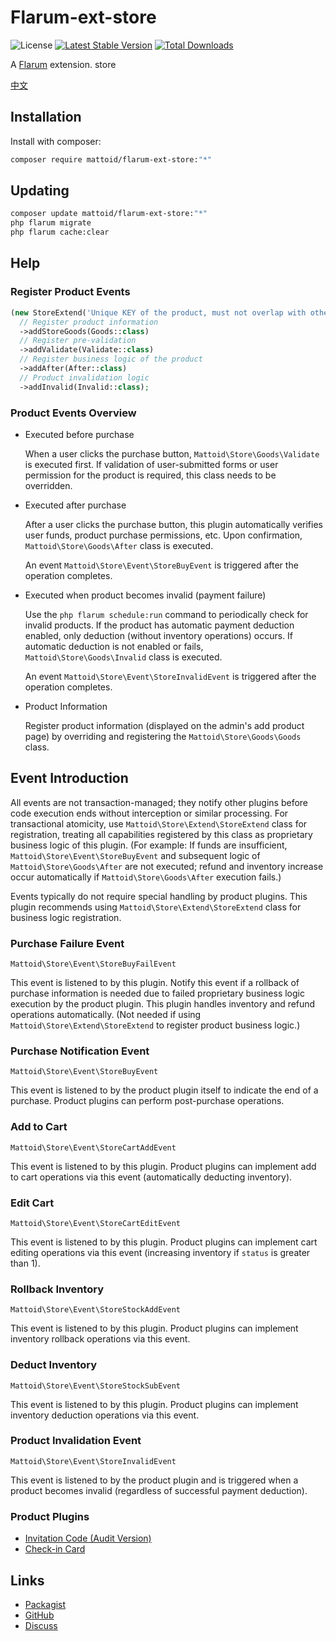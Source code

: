 # Flarum-ext-store

![License](https://img.shields.io/badge/license-LPL-1.02-blue.svg) [![Latest Stable Version](https://img.shields.io/packagist/v/mattoid/store.svg)](https://packagist.org/packages/mattoid/store) [![Total Downloads](https://img.shields.io/packagist/dt/mattoid/store.svg)](https://packagist.org/packages/mattoid/store)

A [Flarum](http://flarum.org) extension. store 

[中文](https://github.com/Mattoids/flarum-ext-store/blob/master/docs/readme_cn.md)


## Installation

Install with composer:

```sh
composer require mattoid/flarum-ext-store:"*"
```

## Updating

```sh
composer update mattoid/flarum-ext-store:"*"
php flarum migrate
php flarum cache:clear
```


## Help
### Register Product Events
```php
(new StoreExtend('Unique KEY of the product, must not overlap with other extensions'))
  // Register product information
  ->addStoreGoods(Goods::class)
  // Register pre-validation
  ->addValidate(Validate::class)
  // Register business logic of the product
  ->addAfter(After::class)
  // Product invalidation logic
  ->addInvalid(Invalid::class);
```

### Product Events Overview
- Executed before purchase

  When a user clicks the purchase button, `Mattoid\Store\Goods\Validate` is executed first. If validation of user-submitted forms or user permission for the product is required, this class needs to be overridden.

- Executed after purchase

  After a user clicks the purchase button, this plugin automatically verifies user funds, product purchase permissions, etc. Upon confirmation, `Mattoid\Store\Goods\After` class is executed.

  An event `Mattoid\Store\Event\StoreBuyEvent` is triggered after the operation completes.

- Executed when product becomes invalid (payment failure)

  Use the `php flarum schedule:run` command to periodically check for invalid products. If the product has automatic payment deduction enabled, only deduction (without inventory operations) occurs. If automatic deduction is not enabled or fails, `Mattoid\Store\Goods\Invalid` class is executed.

  An event `Mattoid\Store\Event\StoreInvalidEvent` is triggered after the operation completes.

- Product Information

  Register product information (displayed on the admin's add product page) by overriding and registering the `Mattoid\Store\Goods\Goods` class.

## Event Introduction
All events are not transaction-managed; they notify other plugins before code execution ends without interception or similar processing. For transactional atomicity, use `Mattoid\Store\Extend\StoreExtend` class for registration, treating all capabilities registered by this class as proprietary business logic of this plugin.
(For example: If funds are insufficient, `Mattoid\Store\Event\StoreBuyEvent` and subsequent logic of `Mattoid\Store\Goods\After` are not executed; refund and inventory increase occur automatically if `Mattoid\Store\Goods\After` execution fails.)

Events typically do not require special handling by product plugins. This plugin recommends using `Mattoid\Store\Extend\StoreExtend` class for business logic registration.

### Purchase Failure Event
`Mattoid\Store\Event\StoreBuyFailEvent`

This event is listened to by this plugin. Notify this event if a rollback of purchase information is needed due to failed proprietary business logic execution by the product plugin. This plugin handles inventory and refund operations automatically.
(Not needed if using `Mattoid\Store\Extend\StoreExtend` to register product business logic.)

### Purchase Notification Event
`Mattoid\Store\Event\StoreBuyEvent`

This event is listened to by the product plugin itself to indicate the end of a purchase. Product plugins can perform post-purchase operations.

### Add to Cart
`Mattoid\Store\Event\StoreCartAddEvent`

This event is listened to by this plugin. Product plugins can implement add to cart operations via this event (automatically deducting inventory).

### Edit Cart
`Mattoid\Store\Event\StoreCartEditEvent`

This event is listened to by this plugin. Product plugins can implement cart editing operations via this event (increasing inventory if `status` is greater than 1).

### Rollback Inventory
`Mattoid\Store\Event\StoreStockAddEvent`

This event is listened to by this plugin. Product plugins can implement inventory rollback operations via this event.

### Deduct Inventory
`Mattoid\Store\Event\StoreStockSubEvent`

This event is listened to by this plugin. Product plugins can implement inventory deduction operations via this event.

### Product Invalidation Event
`Mattoid\Store\Event\StoreInvalidEvent`

This event is listened to by the product plugin and is triggered when a product becomes invalid (regardless of successful payment deduction).

### Product Plugins
- [Invitation Code (Audit Version)](https://github.com/Mattoids/flarum-ext-store-invite)
- [Check-in Card](https://github.com/Mattoids/flarum-ext-store-check-in)



## Links

- [Packagist](https://packagist.org/packages/mattoid/store)
- [GitHub](https://github.com/mattoid/store)
- [Discuss](https://discuss.flarum.org/d/PUT_DISCUSS_SLUG_HERE)
